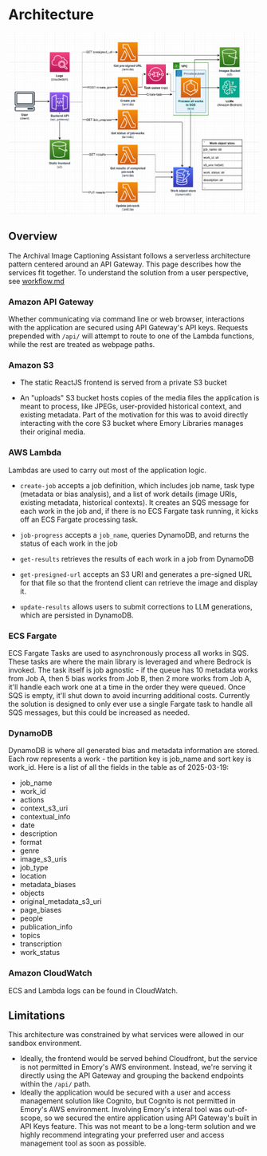 # Architecture

![Architecture](./images/architecture.png)

## Overview

The Archival Image Captioning Assistant follows a serverless architecture pattern centered around an API Gateway. This page describes how the services fit together. To understand the solution from a user perspective, see [workflow.md](./workflow.md)

### Amazon API Gateway

Whether communicating via command line or web browser, interactions with the application are secured using API Gateway's API keys. Requests prepended with `/api/` will attempt to route to one of the Lambda functions, while the rest are treated as webpage paths.

### Amazon S3

- The static ReactJS frontend is served from a private S3 bucket

- An "uploads" S3 bucket hosts copies of the media files the application is meant to process, like JPEGs, user-provided historical context, and existing metadata. Part of the motivation for this was to avoid directly interacting with the core S3 bucket where Emory Libraries manages their original media.

### AWS Lambda

Lambdas are used to carry out most of the application logic.

- `create-job` accepts a job definition, which includes job name, task type (metadata or bias analysis), and a list of work details (image URIs, existing metadata, historical contexts). It creates an SQS message for each work in the job and, if there is no ECS Fargate task running, it kicks off an ECS Fargate processing task.

- `job-progress` accepts a `job_name`, queries DynamoDB, and returns the status of each work in the job

- `get-results` retrieves the results of each work in a job from DynamoDB

- `get-presigned-url` accepts an S3 URI and generates a pre-signed URL for that file so that the frontend client can retrieve the image and display it.

- `update-results` allows users to submit corrections to LLM generations, which are persisted in DynamoDB.

### ECS Fargate

ECS Fargate Tasks are used to asynchronously process all works in SQS. These tasks are where the main library is leveraged and where Bedrock is invoked. The task itself is job agnostic - if the queue has 10 metadata works from Job A, then 5 bias works from Job B, then 2 more works from Job A, it'll handle each work one at a time in the order they were queued. Once SQS is empty, it'll shut down to avoid incurring additional costs. Currently the solution is designed to only ever use a single Fargate task to handle all SQS messages, but this could be increased as needed.

### DynamoDB

DynamoDB is where all generated bias and metadata information are stored. Each row represents a work - the partition key is job_name and sort key is work_id. Here is a list of all the fields in the table as of 2025-03-19:

- job_name
- work_id
- actions
- context_s3_uri
- contextual_info
- date
- description
- format
- genre
- image_s3_uris
- job_type
- location
- metadata_biases
- objects
- original_metadata_s3_uri
- page_biases
- people
- publication_info	
- topics	
- transcription	
- work_status

### Amazon CloudWatch

ECS and Lambda logs can be found in CloudWatch.

## Limitations

This architecture was constrained by what services were allowed in our sandbox environment.

- Ideally, the frontend would be served behind Cloudfront, but the service is not permitted in Emory's AWS environment. Instead, we're serving it directly using the API Gateway and grouping the backend endpoints within the `/api/` path.
- Ideally the application would be secured with a user and access management solution like Cognito, but Cognito is not permitted in Emory's AWS environment. Involving Emory's interal tool was out-of-scope, so we secured the entire application using API Gateway's built in API Keys feature. This was not meant to be a long-term solution and we highly recommend integrating your preferred user and access management tool as soon as possible.

